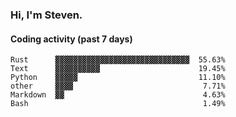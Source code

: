 ### Hi, I'm Steven.

#### Coding activity (past 7 days)
```
Rust      ▓▓▓▓▓▓▓▓▓▓▓▓▓▓▓▓▓▓▓▓▓▓▓▓▓▓▓▓▓▓  55.63%
Text      ▓▓▓▓▓▓▓▓▓▓                      19.45%
Python    ▓▓▓▓▓                           11.10%
other     ▓▓▓▓                             7.71%
Markdown  ▓▓                               4.63%
Bash                                       1.49%
```
